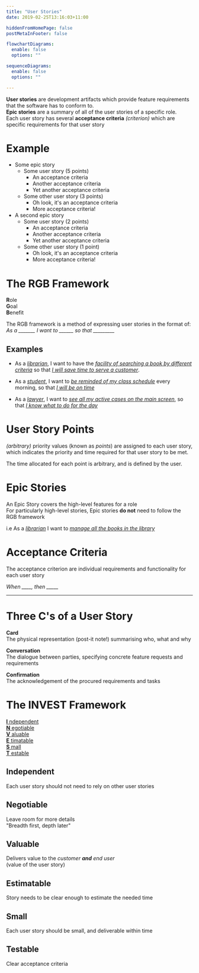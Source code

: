 ```yaml
---
title: "User Stories"
date: 2019-02-25T13:16:03+11:00

hiddenFromHomePage: false
postMetaInFooter: false

flowchartDiagrams:
  enable: false
  options: ""

sequenceDiagrams: 
  enable: false
  options: ""

---
```


**User stories** are development artifacts which provide feature requirements that the software has to conform to.  
**Epic stories** are a summary of all of the user stories of a specific role.  
Each user story has several **acceptance criteria** _(criterion)_ which are specific requirements for that user story

# Example
* Some epic story
    * Some user story (5 points)
        * An acceptance criteria
        * Another acceptance criteria
        * Yet another acceptance criteria
    * Some other user story (3 points)
        * Oh look, it's an acceptance criteria
        * More acceptance criteria!
* A second epic story
    * Some user story (2 points)
        * An acceptance criteria
        * Another acceptance criteria
        * Yet another acceptance criteria
    * Some other user story (1 point)
        * Oh look, it's an acceptance criteria
        * More acceptance criteria!


# The RGB Framework
**R**ole  
**G**oal  
**B**enefit  

The RGB framework is a method of expressing user stories in the format of:  
*As a _______ I want to ______ so that _________*

## Examples
- As a <i><u>librarian</u></i>, I want to have the <i><u>facility of searching a book by different criteria</u></i> so that <i><u>I will save time to serve a customer</u></i>. 

- As a <i><u>student</u></i>, I want to <i><u>be reminded of my class schedule</u></i> every morning, so that <i><u>I will be on time</u></i>  

- As a <i><u>lawyer</u></i>, I want to <i><u>see all my active cases on the main screen</u></i>, so that <i><u>I know what to do for the day</u></i>  

# User Story Points
_(arbitrary)_ priority values (known as _points_) are assigned to each user story, which indicates the priority and time required for that user story to be met.

The time allocated for each point is arbitrary, and is defined by the user.

# Epic Stories
An Epic Story covers the high-level features for a role  
For particularly high-level stories, Epic stories **do not** need to follow the RGB framework
 
i.e As a <i><u>librarian</u></i> I want to <i><u>manage all the books in the library</u></i>

# Acceptance Criteria
The acceptance criterion are individual requirements and functionality for each user story

*When ____, then _____*


---

# Three C&apos;s of a User Story
**Card**  
The physical representation (post-it note!) summarising who, what and why  

**Conversation**  
The dialogue between parties, specifying concrete feature requests and requirements  

**Confirmation**  
The acknowledgement of the procured requirements and tasks


# The INVEST Framework
[**I** ndependent](#independent)  
[**N** egotiable](#negotiable)  
[**V** aluable](#valuable)  
[**E** timatable](#estimatable)  
[**S** mall](#small)  
[**T** estable](#testable)  


## Independent
Each user story should not need to rely on other user stories

## Negotiable
Leave room for more details  
"Breadth first, depth later"

## Valuable
Delivers value to the _customer_ ***and*** _end user_  
(value of the user story)

## Estimatable
Story needs to be clear enough to estimate the needed time

## Small
Each user story should be small, and deliverable within time

## Testable
Clear acceptance criteria